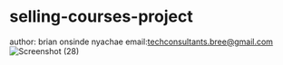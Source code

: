 # selling-courses-project
author: brian onsinde nyachae
email:techconsultants.bree@gmail.com
![Screenshot (28)](https://user-images.githubusercontent.com/64264883/130347846-fd67898f-ec46-457b-96db-faa80f4b1e96.png)


